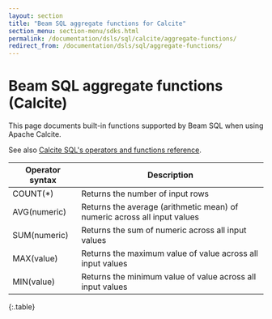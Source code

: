 ```yaml
---
layout: section
title: "Beam SQL aggregate functions for Calcite"
section_menu: section-menu/sdks.html
permalink: /documentation/dsls/sql/calcite/aggregate-functions/
redirect_from: /documentation/dsls/sql/aggregate-functions/
---
```

<!--
Licensed under the Apache License, Version 2.0 (the "License");
you may not use this file except in compliance with the License.
You may obtain a copy of the License at

http://www.apache.org/licenses/LICENSE-2.0

Unless required by applicable law or agreed to in writing, software
distributed under the License is distributed on an "AS IS" BASIS,
WITHOUT WARRANTIES OR CONDITIONS OF ANY KIND, either express or implied.
See the License for the specific language governing permissions and
limitations under the License.
-->

# Beam SQL aggregate functions (Calcite)

This page documents built-in functions supported by Beam SQL when using Apache Calcite.

See also [Calcite
SQL's operators and functions
reference](http://calcite.apache.org/docs/reference.html#operators-and-functions).

| Operator syntax | Description |
| ---- | ---- |
| COUNT(*) | Returns the number of input rows |
| AVG(numeric) | Returns the average (arithmetic mean) of numeric across all input values |
| SUM(numeric) | Returns the sum of numeric across all input values |
| MAX(value) | Returns the maximum value of value across all input values |
| MIN(value) | Returns the minimum value of value across all input values |
{:.table}
